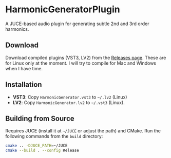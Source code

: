 # HarmonicGeneratorPlugin
A JUCE-based audio plugin for generating subtle 2nd and 3rd order harmonics.

## Download
Download compiled plugins (VST3, LV2) from the [Releases page](https://github.com/luna-co-software/HarmonicGeneratorPlugin/releases). These are for Linux only at the moment. I will try to compile for Mac and Windows when I have time.

## Installation
- **VST3**: Copy `HarmonicGenerator.vst3` to `~/.lv2` (Linux) 
- **LV2**: Copy `HarmonicGenerator.lv2` to `~/.vst3` (Linux).

## Building from Source
Requires JUCE (install it at `~/JUCE` or adjust the path) and CMake. Run the following commands from the `build` directory:

```bash
cmake .. -DJUCE_PATH=~/JUCE
cmake --build . --config Release
